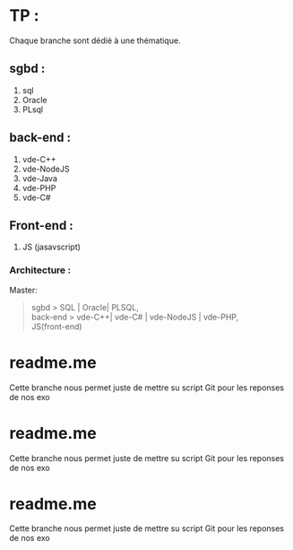 # TP :

Chaque branche  sont dédié à une thématique.

## sgbd :
1. sql 
2. Oracle
3. PLsql

## back-end : 
1. vde-C++  
2. vde-NodeJS  
3. vde-Java  
4. vde-PHP  
5. vde-C#  

## Front-end : 

1. JS (jasavscript)

### Architecture : 

Master: 
 > sgbd > SQL | Oracle| PLSQL,  
 > back-end > vde-C++| vde-C# | vde-NodeJS | vde-PHP,   
 > JS(front-end)   
# readme.me

Cette branche nous permet juste de mettre su script Git pour les reponses de nos exo
# readme.me

Cette branche nous permet juste de mettre su script Git pour les reponses de nos exo
# readme.me

Cette branche nous permet juste de mettre su script Git pour les reponses de nos exo
